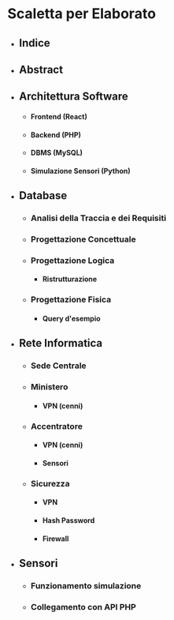 # Scaletta per Elaborato

- ## Indice

- ## Abstract

- ## Architettura Software
  
  - #### Frontend (React)
  
  - #### Backend (PHP)
  
  - #### DBMS (MySQL)
  
  - #### Simulazione Sensori (Python)

- ## Database

	- ### Analisi della Traccia e dei Requisiti
  
  - ### Progettazione Concettuale
  
  - ### Progettazione Logica

  	- #### Ristrutturazione
  
  - ### Progettazione Fisica
    
    - #### Query d'esempio

- ## Rete Informatica
  
  - ### Sede Centrale
  
  - ### Ministero
    
    - #### VPN (cenni)
  
  - ### Accentratore
    
    - #### VPN (cenni)
    
    - #### Sensori
  
  - ### Sicurezza
    
    - #### VPN
    
    - #### Hash Password
    
    - #### Firewall

- ## Sensori
  
  - ### Funzionamento simulazione
  
  - ### Collegamento con API PHP
